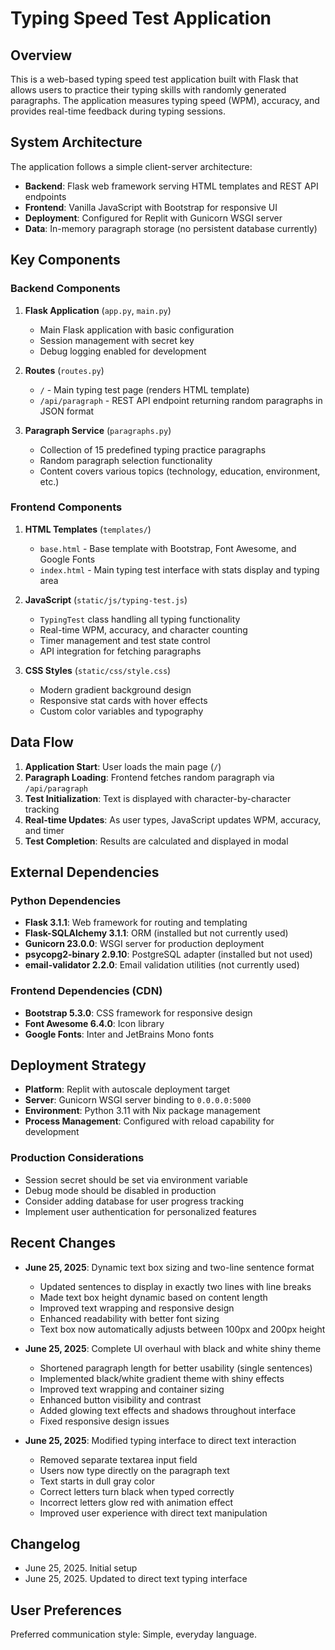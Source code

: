 # Typing Speed Test Application

## Overview

This is a web-based typing speed test application built with Flask that allows users to practice their typing skills with randomly generated paragraphs. The application measures typing speed (WPM), accuracy, and provides real-time feedback during typing sessions.

## System Architecture

The application follows a simple client-server architecture:

- **Backend**: Flask web framework serving HTML templates and REST API endpoints
- **Frontend**: Vanilla JavaScript with Bootstrap for responsive UI
- **Deployment**: Configured for Replit with Gunicorn WSGI server
- **Data**: In-memory paragraph storage (no persistent database currently)

## Key Components

### Backend Components

1. **Flask Application** (`app.py`, `main.py`)
   - Main Flask application with basic configuration
   - Session management with secret key
   - Debug logging enabled for development

2. **Routes** (`routes.py`)
   - `/` - Main typing test page (renders HTML template)
   - `/api/paragraph` - REST API endpoint returning random paragraphs in JSON format

3. **Paragraph Service** (`paragraphs.py`)
   - Collection of 15 predefined typing practice paragraphs
   - Random paragraph selection functionality
   - Content covers various topics (technology, education, environment, etc.)

### Frontend Components

1. **HTML Templates** (`templates/`)
   - `base.html` - Base template with Bootstrap, Font Awesome, and Google Fonts
   - `index.html` - Main typing test interface with stats display and typing area

2. **JavaScript** (`static/js/typing-test.js`)
   - `TypingTest` class handling all typing functionality
   - Real-time WPM, accuracy, and character counting
   - Timer management and test state control
   - API integration for fetching paragraphs

3. **CSS Styles** (`static/css/style.css`)
   - Modern gradient background design
   - Responsive stat cards with hover effects
   - Custom color variables and typography

## Data Flow

1. **Application Start**: User loads the main page (`/`)
2. **Paragraph Loading**: Frontend fetches random paragraph via `/api/paragraph`
3. **Test Initialization**: Text is displayed with character-by-character tracking
4. **Real-time Updates**: As user types, JavaScript updates WPM, accuracy, and timer
5. **Test Completion**: Results are calculated and displayed in modal

## External Dependencies

### Python Dependencies
- **Flask 3.1.1**: Web framework for routing and templating
- **Flask-SQLAlchemy 3.1.1**: ORM (installed but not currently used)
- **Gunicorn 23.0.0**: WSGI server for production deployment
- **psycopg2-binary 2.9.10**: PostgreSQL adapter (installed but not used)
- **email-validator 2.2.0**: Email validation utilities (not currently used)

### Frontend Dependencies (CDN)
- **Bootstrap 5.3.0**: CSS framework for responsive design
- **Font Awesome 6.4.0**: Icon library
- **Google Fonts**: Inter and JetBrains Mono fonts

## Deployment Strategy

- **Platform**: Replit with autoscale deployment target
- **Server**: Gunicorn WSGI server binding to `0.0.0.0:5000`
- **Environment**: Python 3.11 with Nix package management
- **Process Management**: Configured with reload capability for development

### Production Considerations
- Session secret should be set via environment variable
- Debug mode should be disabled in production
- Consider adding database for user progress tracking
- Implement user authentication for personalized features

## Recent Changes

- **June 25, 2025**: Dynamic text box sizing and two-line sentence format
  - Updated sentences to display in exactly two lines with line breaks
  - Made text box height dynamic based on content length
  - Improved text wrapping and responsive design
  - Enhanced readability with better font sizing
  - Text box now automatically adjusts between 100px and 200px height

- **June 25, 2025**: Complete UI overhaul with black and white shiny theme
  - Shortened paragraph length for better usability (single sentences)
  - Implemented black/white gradient theme with shiny effects
  - Improved text wrapping and container sizing
  - Enhanced button visibility and contrast
  - Added glowing text effects and shadows throughout interface
  - Fixed responsive design issues

- **June 25, 2025**: Modified typing interface to direct text interaction
  - Removed separate textarea input field
  - Users now type directly on the paragraph text
  - Text starts in dull gray color
  - Correct letters turn black when typed correctly
  - Incorrect letters glow red with animation effect
  - Improved user experience with direct text manipulation

## Changelog

- June 25, 2025. Initial setup
- June 25, 2025. Updated to direct text typing interface

## User Preferences

Preferred communication style: Simple, everyday language.